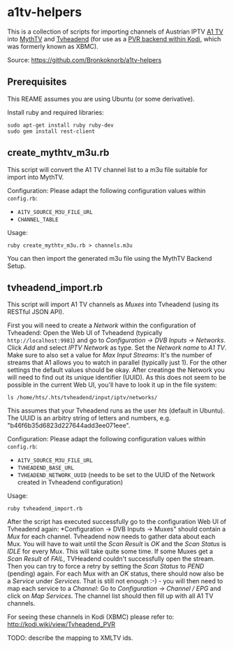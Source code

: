 a1tv-helpers
============

This is a collection of scripts for importing channels of Austrian IPTV
[A1 TV](http://www.a1.net/tv/) into [MythTV](https://www.mythtv.org/) and
[Tvheadend](http://tvheadend.org/) (for use as a
[PVR backend within Kodi](http://kodi.wiki/view/Tvheadend_PVR), which was
formerly known as XBMC).

Source: https://github.com/Bronkoknorb/a1tv-helpers

Prerequisites
-------------

This REAME assumes you are using Ubuntu (or some derivative).

Install ruby and required libraries:

    sudo apt-get install ruby ruby-dev
    sudo gem install rest-client

create_mythtv_m3u.rb
--------------------

This script will convert the A1 TV channel list to a m3u file suitable for
import into MythTV.

Configuration: Please adapt the following configuration values within
`config.rb`:
  * `A1TV_SOURCE_M3U_FILE_URL`
  * `CHANNEL_TABLE`

Usage:

    ruby create_mythtv_m3u.rb > channels.m3u

You can then import the generated m3u file using the MythTV Backend Setup.
    
tvheadend_import.rb
-------------------

This script will import A1 TV channels as *Muxes* into Tvheadend (using its
RESTful JSON API).

First you will need to create a *Network* within the configuration of Tvheadend:
Open the Web UI of Tvheadend (typically `http://localhost:9981`) and go to
*Configuration -> DVB Inputs -> Networks*. Click *Add* and select *IPTV Network*
as type. Set the *Network name* to *A1 TV*. Make sure to also set a value for
*Max Input Streams*: It's the number of streams that A1 allows you to watch in
parallel (typically just 1). For the other settings the default values should be
okay. After creatinge the Network you will need to find out its unique
identifier (UUID). As this does not seem to be possible in the current Web UI,
you'll have to look it up in the file system:

    ls /home/hts/.hts/tvheadend/input/iptv/networks/
    
This assumes that your Tvheadend runs as the user *hts* (default in Ubuntu). The
UUID is an arbitry string of letters and numbers,
e.g. "b46f6b35d6823d227644add3ee071eee".

Configuration: Please adapt the following configuration values within
`config.rb`:
  * `A1TV_SOURCE_M3U_FILE_URL`
  * `TVHEADEND_BASE_URL`
  * `TVHEADEND_NETWORK_UUID` (needs to be set to the UUID of the Network created
    in Tvheadend configuration)

Usage:

    ruby tvheadend_import.rb
    
After the script has executed successfully go to the configuration Web UI of
Tvheadend again: *Configuration -> DVB Inputs -> Muxes" should contain a *Mux*
for each channel. Tvheadend now needs to gather data about each Mux. You will
have to wait until the *Scan Result* is *OK* and the *Scan Status* is *IDLE* for
every Mux. This will take quite some time. If some Muxes get a *Scan Result* of
*FAIL*, TVHeadend couldn't successfully open the stream. Then you can try to
force a retry by setting the *Scan Status* to *PEND* (pending) again.
For each Mux with an *OK* status, there should now also be a *Service* under
*Services*. That is still not enough :-) - you will then need to map each
service to a *Channel*: Go to *Configuration -> Channel / EPG* and click on
*Map Services*. The channel list should then fill up with all A1 TV channels.

For seeing these channels in Kodi (XBMC) please refer to:
http://kodi.wiki/view/Tvheadend_PVR

TODO: describe the mapping to XMLTV ids.
